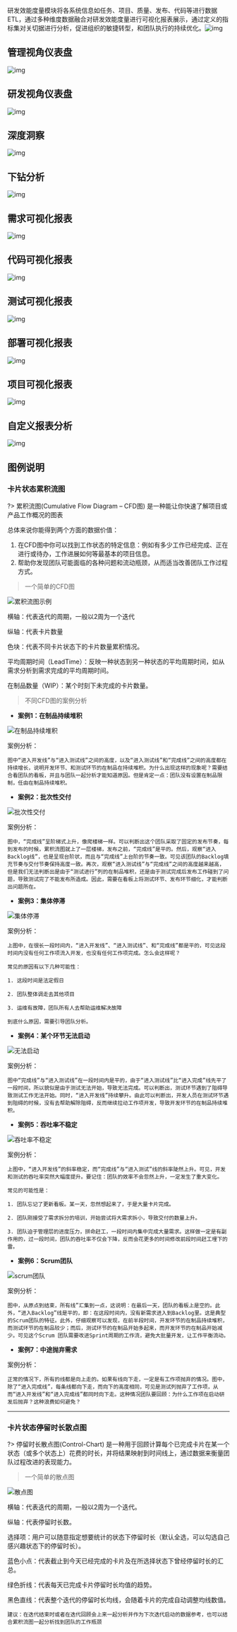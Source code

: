 研发效能度量模块将各系统信息如任务、项目、质量、发布、代码等进行数据ETL，通过多种维度数据融合对研发效能度量进行可视化报表展示，通过定义的指标集对关切据进行分析，促进组织的敏捷转型，和团队执行的持续优化。![img](../../All-Image/agile_practices.assets/clip_image002.jpg)

## 管理视角仪表盘

![img](../../All-Image/agile_practices.assets/clip_image004.jpg)

## 研发视角仪表盘

![img](../../All-Image/agile_practices.assets/clip_image006.jpg)

## 深度洞察

![img](../../All-Image/agile_practices.assets/clip_image008.jpg)

## 下钻分析

![img](../../All-Image/agile_practices.assets/clip_image010.jpg)

## 需求可视化报表

![img](../../All-Image/agile_practices.assets/clip_image006.jpg)

## 代码可视化报表

![img](../../All-Image/agile_practices.assets/clip_image012.jpg)

## 测试可视化报表

![img](../../All-Image/agile_practices.assets/clip_image014.jpg)

## 部署可视化报表

![img](../../All-Image/agile_practices.assets/clip_image016.jpg)

## 项目可视化报表

![img](../../All-Image/agile_practices.assets/clip_image018.jpg)

## 自定义报表分析

![img](../../All-Image/agile_practices.assets/clip_image020.jpg)

## 图例说明

### 卡片状态累积流图

?> 累积流图(Cumulative Flow Diagram – CFD图) 是一种能让你快速了解项目或产品工作概况的图表

总体来说你能得到两个方面的数据价值：

1. 在CFD图中你可以找到工作状态的特定信息：例如有多少工作已经完成、正在进行或待办，工作进展如何等最基本的项目信息。
2. 帮助你发现团队可能面临的各种问题和流动瓶颈，从而适当改善团队工作过程方式。



> 一个简单的CFD图

![累积流图示例 ](../../All-Image/agile_practices.assets/累积流图示例.jpg "累积流图示例")

横轴：代表迭代的周期，一般以2周为一个迭代

纵轴：代表卡片数量

色块：代表不同卡片状态下的卡片数量累积情况。

平均周期时间（LeadTime）：反映一种状态到另一种状态的平均周期时间，如从需求分析到需求完成的平均周期时间。

在制品数量（WIP）：某个时刻下未完成的卡片数量。



> 不同CFD图的案例分析

* **案例1：在制品持续堆积**

![在制品持续堆积 ](../../All-Image/agile_practices.assets/在制品持续堆积.jpeg "在制品持续堆积")

案例分析：

`图中“进入开发线”与“进入测试线”之间的高度，以及“进入测试线”和“完成线”之间的高度都在持续增长，说明开发环节、和测试环节的在制品在持续堆积。为什么出现这样的现象呢？需要结合看团队的看板，并且与团队一起分析才能知道原因。但是肯定一点：团队没有设置在制品限制，任由在制品持续堆积。`


* **案例2：批次性交付**

![批次性交付 ](../../All-Image/agile_practices.assets/批次性交付.jpeg "批次性交付")

案例分析：

`图中，“完成线”呈阶梯式上升，像爬楼梯一样。可以判断出这个团队采取了固定的发布节奏，每到发布的时候，累积流图就上了一层楼梯，发布之前，“完成线”是平的。然后，观察“进入Backlog线”，也是呈现台阶状，而且与“完成线”上台阶的节奏一致。可见该团队的Backlog填充节奏与交付节奏保持高度一致。再次，观察“进入测试线”与“完成线”之间的高度越来越高，但是我们无法判断出是由于“测试进行”列的在制品堆积，还是由于测试完成后发布工作碰到了问题，导致测试完了不能发布所造成。因此，需要在看板上将测试环节、发布环节细化，才能判断出问题所在。`


* **案例3：集体停滞**

![集体停滞 ](../../All-Image/agile_practices.assets/集体停滞.jpeg "集体停滞")

案例分析：

`上图中，在很长一段时间内，“进入开发线”、“进入测试线”、和“完成线”都是平的，可见这段时间内没有任何工作项流入开发，也没有任何工作项完成。怎么会这样呢？`

`常见的原因有以下几种可能性：`

    1. 这段时间是法定假日
    
    2. 团队整体调走去其他项目
    
    3. 运维有故障，团队所有人去帮助运维解决故障

`到底什么原因，需要引导团队分析。`


* **案例4：某个环节无法启动**

![无法启动 ](../../All-Image/agile_practices.assets/某个环节无法启动.jpeg "无法启动")

案例分析：

`图中“完成线”与“进入测试线”在一段时间内是平的，由于“进入测试线”比“进入完成”线先平了一段时间，所以貌似是由于测试无法开始，导致无法完成。可以判断出，测试环节遇到了阻碍导致测试工作无法开始。同时，“进入开发线”持续攀升。由此可以判断出，开发人员在测试环节遇到阻碍的时候，没有去帮助解除阻碍，反而继续拉动工作项开发，导致开发环节的在制品持续堆积。`


* **案例5：吞吐率不稳定**

![吞吐率不稳定 ](../../All-Image/agile_practices.assets/吞吐率不稳定.jpeg "吞吐率不稳定")

案例分析：

`上图中，“进入开发线”的斜率稳定，而“完成线”与“进入测试”线的斜率陡然上升。可见，开发和测试的吞吐率突然大幅度提升。要记住：团队的效率不会忽然上升，一定发生了重大变化。`

`常见的可能性是：`

    1. 团队忘记了更新看板。某一天，忽然想起来了，于是大量卡片完成。
    
    2. 团队刚接受了需求拆分的培训，开始尝试将大需求拆小，导致交付的数量上升。
    
    3. 团队迫于管理层的进度压力，拼命赶工，一段时间内集中完成大量需求。这样做一定是有副作用的，过一段时间，团队的吞吐率不仅会下降，反而会花更多的时间修改前段时间赶工埋下的雷。


* **案例6：Scrum团队**

![scrum团队 ](../../All-Image/agile_practices.assets/scrum团队.jpeg "scrum团队")

案例分析：

`图中，从原点到结束，所有线”汇集到一点，这说明：在最后一天，团队的看板上是空的。此外，“进入Backlog”线是平的，即：在这段时间内，没有新需求进入到Backlog里。这是典型的Scrum团队的特征。此外，仔细观察可以发现，在前半段时间，开发环节的在制品持续堆积，而测试环节的在制品较少；而后，测试环节的在制品开始多起来，而开发环节的在制品开始减少。可见这个Scrum 团队需要改进Sprint周期的工作流，避免大批量开发，让工作平衡流动。`


* **案例7：中途抛弃需求**

案例分析：

`正常的情况下，所有的线都是向上走的。如果有线向下走，一定是有工作项抛弃的情况。图中，除了“进入完成线”，每条线都向下走，而向下的高度相同，可见是测试列抛弃了工作项，从而“进入开发线”和“进入完成线”都同时向下走。这种情况团队要回顾：为什么工作项在启动研发后抛弃？这种浪费如何避免？`


---


### 卡片状态停留时长散点图

?> 停留时长散点图(Control-Chart) 是一种用于回顾计算每个已完成卡片在某一个状态（或多个状态上）花费的时长，并将结果映射到时间线上，通过数据来衡量团队过程改进的表现能力。

> 一个简单的散点图

![散点图 ](../../All-Image/agile_practices.assets/停留时长散点图.jpg "散点图")

横轴：代表迭代的周期，一般以2周为一个迭代。

纵轴：代表停留时长数。

选择项：用户可以随意指定想要统计的状态下停留时长（默认全选，可以勾选自己感兴趣状态下的停留时长）。

蓝色小点：代表截止到今天已经完成的卡片及在所选择状态下曾经停留时长的汇总。

绿色折线：代表每天已完成卡片停留时长均值的趋势。

黑色直线：代表整个迭代的停留时长均线，会随着卡片的完成自动调整均线数值。

`建议：在迭代结束时或者在迭代回顾会上来一起分析并作为下次迭代启动的数据参考，也可以结合累积流图一起分析找到团队的工作瓶颈`
